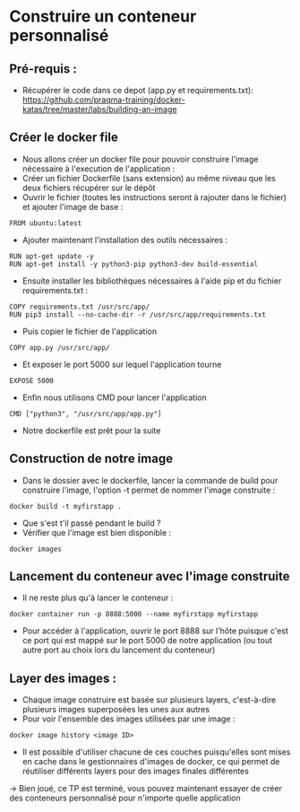 # Construire un conteneur personnalisé 

## Pré-requis :
- Récupérer le code dans ce depot (app.py et requirements.txt):
https://github.com/praqma-training/docker-katas/tree/master/labs/building-an-image

## Créer le docker file
- Nous allons créer un docker file pour pouvoir construire l'image nécessaire à l'execution de l'application :
- Créer un fichier Dockerfile (sans extension) au même niveau que les deux fichiers récupérer sur le dépôt
- Ouvrir le fichier (toutes les instructions seront à rajouter dans le fichier) et ajouter l'image de base :
```
FROM ubuntu:latest
```
- Ajouter maintenant l'installation des outils nécessaires :
```
RUN apt-get update -y
RUN apt-get install -y python3-pip python3-dev build-essential
```
- Ensuite installer les bibliothèques nécessaires à l'aide pip et du fichier requirements.txt :
```
COPY requirements.txt /usr/src/app/
RUN pip3 install --no-cache-dir -r /usr/src/app/requirements.txt
```
- Puis copier le fichier de l'application
```
COPY app.py /usr/src/app/
```
- Et exposer le port 5000 sur lequel l'application tourne 
```
EXPOSE 5000
```
- Enfin nous utilisons CMD pour lancer l'application
```
CMD ["python3", "/usr/src/app/app.py"]
```
- Notre dockerfile est prêt pour la suite

## Construction de notre image
- Dans le dossier avec le dockerfile, lancer la commande de build pour construire l'image, l'option -t permet de nommer l'image construite :
```
docker build -t myfirstapp .
```
- Que s'est t'il passé pendant le build ?
- Vérifier que l'image est bien disponible :
```
docker images
```

## Lancement du conteneur avec l'image construite
- Il ne reste plus qu'à lancer le conteneur :
```
docker container run -p 8888:5000 --name myfirstapp myfirstapp
```
- Pour accéder à l'application, ouvrir le port 8888 sur l'hôte puisque c'est ce port qui est mappé sur le port 5000 de notre application (ou tout autre port au choix lors du lancement du conteneur)

## Layer des images :
- Chaque image construire est basée sur plusieurs layers, c'est-à-dire plusieurs images superposées les unes aux autres
- Pour voir l'ensemble des images utilisées par une image :
```
docker image history <image ID>
```
- Il est possible d'utiliser chacune de ces couches puisqu'elles sont mises en cache dans le gestionnaires d'images de docker, ce qui permet de réutiliser différents layers pour des images finales différentes

-> Bien joué, ce TP est terminé, vous pouvez maintenant essayer de créer des conteneurs personnalisé pour n'importe quelle application